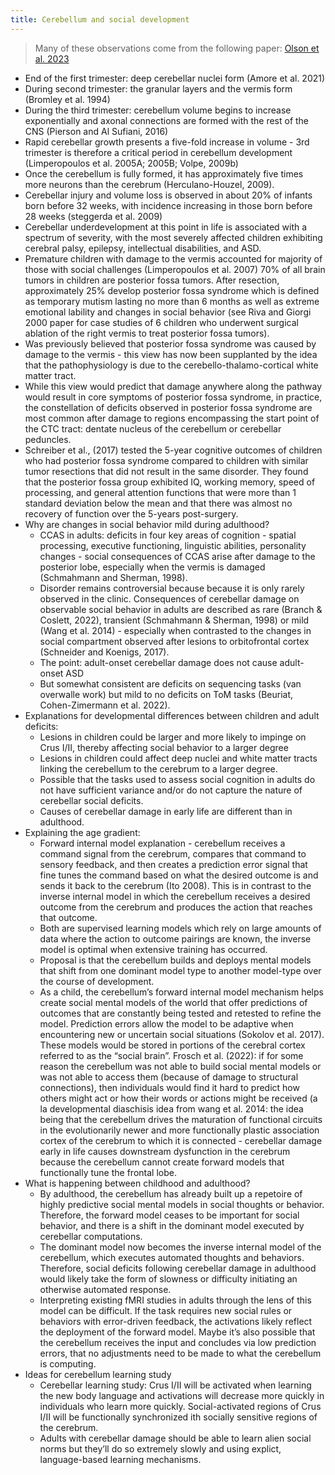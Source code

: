 ```yaml
---
title: Cerebellum and social development
---
```


> Many of these observations come from the following paper: [Olson et al. 2023](https://www.sciencedirect.com/science/article/pii/S1878929323000439)

* End of the first trimester: deep cerebellar nuclei form (Amore et al. 2021)
* During second trimester: the granular layers and the vermis form (Bromley et al. 1994)
* During the third trimester: cerebellum volume begins to increase exponentially and axonal connections are formed with the rest of the CNS (Pierson and Al Sufiani, 2016)
* Rapid cerebellar growth presents a five-fold increase in volume - 3rd trimester is therefore a critical period in cerebellum development (Limperopoulos et al. 2005A; 2005B; Volpe, 2009b)
* Once the cerebellum is fully formed, it has approximately five times more neurons than the cerebrum (Herculano-Houzel, 2009).
* Cerebellar injury and volume loss is observed in about 20% of infants born before 32 weeks, with incidence increasing in those born before 28 weeks (steggerda et al. 2009)
* Cerebellar underdevelopment at this point in life is associated with a spectrum of severity, with the most severely affected children exhibiting cerebral palsy, epilepsy, intellectual disabilities, and ASD.
* Premature children with damage to the vermis accounted for majority of those with social challenges (Limperopoulos et al. 2007)
70% of all brain tumors in children are posterior fossa tumors. After resection, approximately 25% develop posterior fossa syndrome which is defined as temporary mutism lasting no more than 6 months as well as extreme emotional lability and changes in social behavior (see Riva and Giorgi 2000 paper for case studies of 6 children who underwent surgical ablation of the right vermis to treat posterior fossa tumors).
* Was previously believed that posterior fossa syndrome was caused by damage to the vermis - this view has now been supplanted by the idea that the pathophysiology is due to the cerebello-thalamo-cortical white matter tract.
* While this view would predict that damage anywhere along the pathway would result in core symptoms of posterior fossa syndrome, in practice, the constellation of deficits observed in posterior fossa syndrome are most common after damage to regions encompassing the start point of the CTC tract: dentate nucleus of the cerebellum or cerebellar peduncles. 
* Schreiber et al., (2017) tested the 5-year cognitive outcomes of children who had posterior fossa syndrome compared to children with similar tumor resections that did not result in the same disorder. They found that the posterior fossa group exhibited IQ, working memory, speed of processing, and general attention functions that were more than 1 standard deviation below the mean and that there was almost no recovery of function over the 5-years post-surgery.
* Why are changes in social behavior mild during adulthood? 
    * CCAS in adults: deficits in four key areas of cognition - spatial processing, executive functioning, linguistic abilities, personality changes - social consequences of CCAS arise after damage to the posterior lobe, especially when the vermis is damaged (Schmahmann and Sherman, 1998).
    * Disorder remains controversial because because it is only rarely observed in the clinic. Consequences of cerebellar damage on observable social behavior in adults are described as rare (Branch & Coslett, 2022), transient (Schmahmann & Sherman, 1998) or mild (Wang et al. 2014) - especially when contrasted to the changes in social compartment observed after lesions to orbitofrontal cortex (Schneider and Koenigs, 2017). 
    * The point: adult-onset cerebellar damage does not cause adult-onset ASD
    * But somewhat consistent are deficits on sequencing tasks (van overwalle work) but mild to no deficits on ToM tasks (Beuriat, Cohen-Zimermann et al. 2022). 
* Explanations for developmental differences between children and adult deficits:
    * Lesions in children could be larger and more likely to impinge on Crus I/II, thereby affecting social behavior to a larger degree
    * Lesions in children could affect deep nuclei and white matter tracts linking the cerebellum to the cerebrum to a larger degree. 
    * Possible that the tasks used to assess social cognition in adults do not have sufficient variance and/or do not capture the nature of cerebellar social deficits. 
    * Causes of cerebellar damage in early life are different than in adulthood. 
* Explaining the age gradient:
    * Forward internal model explanation - cerebellum receives a command signal from the cerebrum, compares that command to sensory feedback, and then creates a prediction error signal that fine tunes the command based on what the desired outcome is and sends it back to the cerebrum (Ito 2008). This is in contrast to the inverse internal model in which the cerebellum receives a desired outcome from the cerebrum and produces the action that reaches that outcome. 
    * Both are supervised learning models which rely on large amounts of data where the action to outcome pairings are known, the inverse model is optimal when extensive training has occurred. 
    * Proposal is that the cerebellum builds and deploys mental models that shift from one dominant model type to another model-type over the course of development. 
    * As a child, the cerebellum’s forward internal model mechanism helps create social mental models of the world that offer predictions of outcomes that are constantly being tested and retested to refine the model. Prediction errors allow the model to be adaptive when encountering new or uncertain social situations (Sokolov et al. 2017). These models would be stored in portions of the cerebral cortex referred to as the “social brain”. Frosch et al. (2022): if for some reason the cerebellum was not able to build social mental models or was not able to access them (because of damage to structural connections), then individuals would find it hard to predict how others might act or how their words or actions might be received (a la developmental diaschisis idea from wang et al. 2014: the idea being that the cerebellum drives the maturation of functional circuits in the evolutionarily newer and more functionally plastic association cortex of the cerebrum to which it is connected - cerebellar damage early in life causes downstream dysfunction in the cerebrum because the cerebellum cannot create forward models that functionally tune the frontal lobe. 
* What is happening between childhood and adulthood?
    * By adulthood, the cerebellum has already built up a repetoire of highly predictive social mental models in social thoughts or behavior. Therefore, the forward model ceases to be important for social behavior, and there is a shift in the dominant model executed by cerebellar computations. 
    * The dominant model now becomes the inverse internal model of the cerebellum, which executes automated thoughts and behaviors. Therefore, social deficits following cerebellar damage in adulthood would likely take the form of slowness or difficulty initiating an otherwise automated response. 
    * Interpreting existing fMRI studies in adults through the lens of this model can be difficult. If the task requires new social rules or behaviors with error-driven feedback, the activations likely reflect the deployment of the forward model. Maybe it’s also possible that the cerebellum receives the input and concludes via low prediction errors, that no adjustments need to be made to what the cerebellum is computing. 
* Ideas for cerebellum learning study
    * Cerebellar learning study: Crus I/II will be activated when learning the new body language and activations will decrease more quickly in individuals who learn more quickly. Social-activated regions of Crus I/II will be functionally synchronized ith socially sensitive regions of the cerebrum. 
    * Adults with cerebellar damage should be able to learn alien social norms but they’ll do so extremely slowly and using explict, language-based learning mechanisms. 

